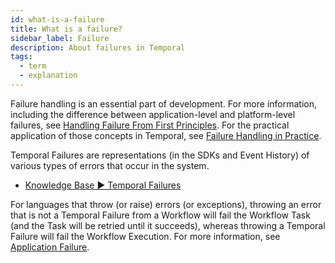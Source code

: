 ```yaml
---
id: what-is-a-failure
title: What is a failure?
sidebar_label: Failure
description: About failures in Temporal
tags:
  - term
  - explanation
---
```


Failure handling is an essential part of development. For more information, including the difference between application-level and platform-level failures, see [Handling Failure From First Principles](https://dominik-tornow.medium.com/handling-failures-from-first-principles-1ed976b1b869). For the practical application of those concepts in Temporal, see [Failure Handling in Practice](https://temporal.io/blog/failure-handling-in-practice).

Temporal Failures are representations (in the SDKs and Event History) of various types of errors that occur in the system.

- [Knowledge Base ▶️ Temporal Failures](/kb/failures)

For languages that throw (or raise) errors (or exceptions), throwing an error that is not a Temporal Failure from a Workflow will fail the Workflow Task (and the Task will be retried until it succeeds), whereas throwing a Temporal Failure will fail the Workflow Execution. For more information, see [Application Failure](/kb/failures#application-failure).
